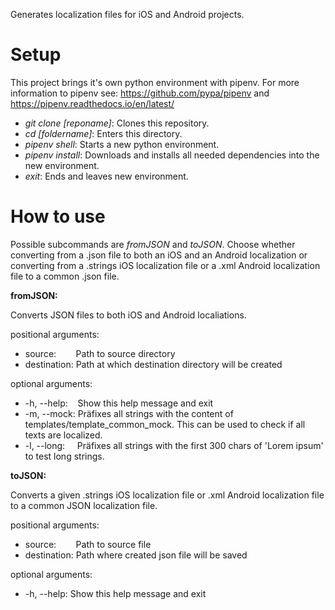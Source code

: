 Generates localization files for iOS and Android projects.

# Setup

This project brings it's own python environment with pipenv.
For more information to pipenv see: https://github.com/pypa/pipenv and https://pipenv.readthedocs.io/en/latest/

* *git clone [reponame]*: Clones this repository.
* *cd [foldername]*: Enters this directory.
* *pipenv shell*: Starts a new python environment.
* *pipenv install*: Downloads and installs all needed dependencies into the new environment.
* *exit*: Ends and leaves new environment.

# How to use

Possible subcommands are *fromJSON* and *toJSON*. Choose whether converting from a .json file to both an iOS and an Android localization or converting from a .strings iOS localization file or a .xml Android localization file to a common .json file.

__fromJSON:__

Converts JSON files to both iOS and Android localiations.

positional arguments:
  * source:&nbsp;&nbsp;&nbsp;&nbsp;&nbsp;&nbsp;&nbsp; Path to source directory
  * destination:  Path at which destination directory will be created

optional arguments:
  * -h, --help: &nbsp;&nbsp; Show this help message and exit
  * -m, --mock: Präfixes all strings with the content of templates/template_common_mock. This can be used to check if all texts are localized.
  * -l, --long: &nbsp;&nbsp;&nbsp; Präfixes all strings with the first 300 chars of 'Lorem ipsum' to test long strings.

__toJSON:__

Converts a given .strings iOS localization file or .xml Android localization file to a common JSON localization file.

positional arguments:
  * source:&nbsp;&nbsp;&nbsp;&nbsp;&nbsp;&nbsp;&nbsp; Path to source file
  * destination:  Path where created json file will be saved

optional arguments:
  * -h, --help: Show this help message and exit